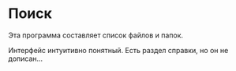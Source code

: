 # Поиск

Эта программа составляет список файлов и папок.
 
Интерфейс интуитивно понятный. Есть раздел справки, но он не дописан... 